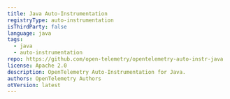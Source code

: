 ```yaml
---
title: Java Auto-Instrumentation
registryType: auto-instrumentation
isThirdParty: false
language: java
tags:
  - java
  - auto-instrumentation
repo: https://github.com/open-telemetry/opentelemetry-auto-instr-java
license: Apache 2.0
description: OpenTelemetry Auto-Instrumentation for Java.
authors: OpenTelemetry Authors
otVersion: latest
---
```

